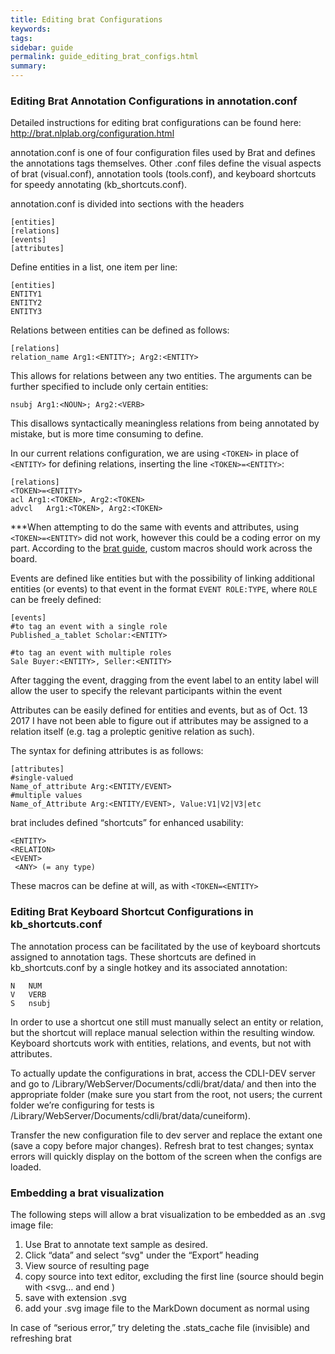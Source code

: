 ```yaml
---
title: Editing brat Configurations
keywords:
tags:
sidebar: guide
permalink: guide_editing_brat_configs.html
summary:
---
```



### Editing Brat Annotation Configurations in annotation.conf ###
Detailed instructions for editing brat configurations can be found here: http://brat.nlplab.org/configuration.html

annotation.conf is one of four configuration files used by Brat and defines the annotations tags themselves. Other .conf files define the visual aspects of brat (visual.conf), annotation tools (tools.conf), and keyboard shortcuts for speedy annotating (kb_shortcuts.conf).

annotation.conf is divided into sections with the headers

```
[entities]
[relations]
[events]
[attributes]
```

Define entities in a list, one item per line:

```
[entities]
ENTITY1
ENTITY2
ENTITY3
```

Relations between entities can be defined as follows:

```
[relations]
relation_name Arg1:<ENTITY>; Arg2:<ENTITY>
```

This allows for relations between any two entities. The arguments can be further specified to include only certain entities:

```
nsubj Arg1:<NOUN>; Arg2:<VERB>
```

This disallows syntactically meaningless relations from being annotated by mistake, but is more time consuming to define.

In our current relations configuration, we are using `<TOKEN>` in place of `<ENTITY>` for defining relations, inserting the line `<TOKEN>=<ENTITY>`:

```
[relations]
<TOKEN>=<ENTITY>
acl	Arg1:<TOKEN>, Arg2:<TOKEN>
advcl 	Arg1:<TOKEN>, Arg2:<TOKEN>
```

***When attempting to do the same with events and attributes, using `<TOKEN>=<ENTITY>` did not work, however this could be a coding error on my part. According to the [brat guide](http://brat.nlplab.org/configuration.html#additional-details), custom macros should work across the board.

Events are defined like entities but with the possibility of linking additional entities (or events) to that event in the format `EVENT ROLE:TYPE`, where `ROLE` can be freely defined:

```
[events]
#to tag an event with a single role
Published_a_tablet Scholar:<ENTITY>

#to tag an event with multiple roles
Sale Buyer:<ENTITY>, Seller:<ENTITY>
```

After tagging the event, dragging from the event label to an entity label will allow the user to specify the relevant participants within the event

Attributes can be easily defined for entities and events, but as of Oct. 13 2017 I have not been able to figure out if attributes may be assigned to a relation itself (e.g. tag a proleptic genitive relation as such).

The syntax for defining attributes is as follows:

```
[attributes]
#single-valued
Name_of_attribute Arg:<ENTITY/EVENT>
#multiple values
Name_of_Attribute Arg:<ENTITY/EVENT>, Value:V1|V2|V3|etc
```

brat includes defined “shortcuts” for enhanced usability:
```
<ENTITY>
<RELATION>
<EVENT>
 <ANY> (= any type)
 ```

These macros can be define at will, as with `<TOKEN=<ENTITY>`

### Editing Brat Keyboard Shortcut Configurations in kb_shortcuts.conf ###
The annotation process can be facilitated by the use of keyboard shortcuts assigned to annotation tags. These shortcuts are defined in kb_shortcuts.conf by a single hotkey and its associated annotation:

```
N	NUM
V	VERB
S	nsubj
```

In order to use a shortcut one still must manually select an entity or relation, but the shortcut will replace manual selection within the resulting window. Keyboard shortcuts work with entities, relations, and events, but not with attributes.


To actually update the configurations in brat, access the CDLI-DEV server and go to /Library/WebServer/Documents/cdli/brat/data/ and then into the appropriate folder (make sure you start from the root, not users; the current folder we’re configuring for tests is /Library/WebServer/Documents/cdli/brat/data/cuneiform).

Transfer the new configuration file to dev server and replace the extant one (save a copy before major changes). Refresh brat to test changes; syntax errors will quickly display on the bottom of the screen when the configs are loaded.

### Embedding a brat visualization ###

The following steps will allow a brat visualization to be embedded as an .svg image file:

1. Use Brat to annotate text sample as desired.
2. Click “data” and select “svg" under the “Export” heading
3. View source of resulting page
4. copy source into text editor, excluding the first line (source should begin with <svg… and end </svg>)
5. save with extension .svg
6. add your .svg image file to the MarkDown document as normal using

In case of “serious error,” try deleting the .stats_cache file (invisible) and refreshing brat
